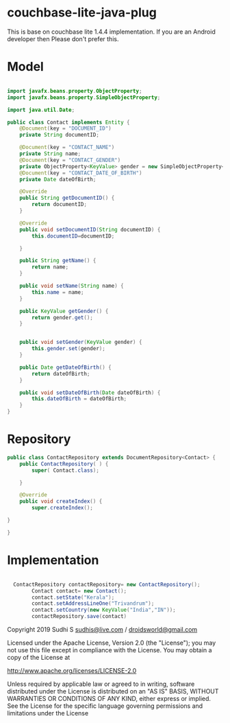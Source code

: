 # couchbase-lite-java-plug

This is base on couchbase lite 1.4.4  implementation. If you are an Android developer then Please don't prefer this.

# Model
```java

import javafx.beans.property.ObjectProperty;
import javafx.beans.property.SimpleObjectProperty;

import java.util.Date;

public class Contact implements Entity {
    @Document(key = "DOCUMENT_ID")
    private String documentID;

    @Document(key = "CONTACT_NAME")
    private String name;
    @Document(key = "CONTACT_GENDER")
    private ObjectProperty<KeyValue> gender = new SimpleObjectProperty<>();
    @Document(key = "CONTACT_DATE_OF_BIRTH")
    private Date dateOfBirth;

    @Override
    public String getDocumentID() {
        return documentID;
    }

    @Override
    public void setDocumentID(String documentID) {
        this.documentID=documentID;

    }

    public String getName() {
        return name;
    }

    public void setName(String name) {
        this.name = name;
    }

    public KeyValue getGender() {
        return gender.get();
    }


    public void setGender(KeyValue gender) {
        this.gender.set(gender);
    }

    public Date getDateOfBirth() {
        return dateOfBirth;
    }

    public void setDateOfBirth(Date dateOfBirth) {
        this.dateOfBirth = dateOfBirth;
    }
}

```
# Repository
```java
public class ContactRepository extends DocumentRepository<Contact> {
    public ContactRepository( ) {
        super( Contact.class);

    }

    @Override
    public void createIndex() {
        super.createIndex();

}

}

```
# Implementation
```java

  ContactRepository contactRepository= new ContactRepository();
        Contact contact= new Contact();
        contact.setState("Kerala");
        contact.setAddressLineOne("Trivandrum");
        contact.setCountry(new KeyValue("India","IN"));
        contactRepository.save(contact)
```

Copyright 2019 Sudhi S sudhis@live.com / droidsworld@gmail.com

Licensed under the Apache License, Version 2.0 (the "License"); you may not use this file except in compliance with the License. You may obtain a copy of the License at

http://www.apache.org/licenses/LICENSE-2.0

Unless required by applicable law or agreed to in writing, software distributed under the License is distributed on an "AS IS" BASIS, WITHOUT WARRANTIES OR CONDITIONS OF ANY KIND, either express or implied. See the License for the specific language governing permissions and limitations under the License
